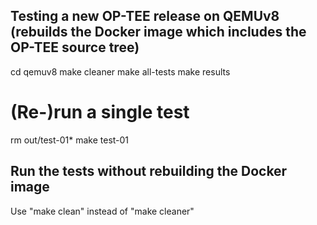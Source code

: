 ## Testing a new OP-TEE release on QEMUv8 (rebuilds the Docker image which includes the OP-TEE source tree)

cd qemuv8
make cleaner
make all-tests
make results

# (Re-)run a single test
rm out/test-01*
make test-01

## Run the tests without rebuilding the Docker image

Use "make clean" instead of "make cleaner"
